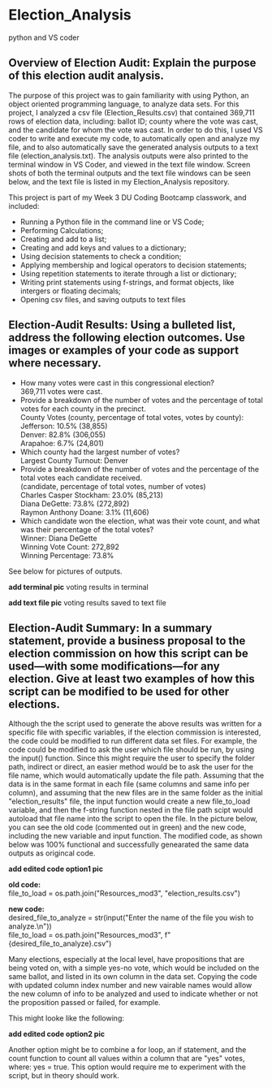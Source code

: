 # Election_Analysis
python and VS coder

## Overview of Election Audit: Explain the purpose of this election audit analysis.
The purpose of this project was to gain familiarity with using Python, an object oriented programming language, to analyze data sets.  For this project, I analyzed a csv file (Election_Results.csv) that contained 369,711 rows of election data, including: ballot ID; county where the vote was cast, and the candidate for whom the vote was cast.  In order to do this, I used VS coder to write and execute my code, to automatically open and analyze my file, and to also automatically save the generated analysis outputs to a text file (election_analysis.txt).  The analysis outputs were also printed to the terminal window in VS Coder, and viewed in the text file window.  Screen shots of both the terminal outputs and the text file windows can be seen below, and the text file is listed in my Election_Analysis repository.

This project is part of my Week 3 DU Coding Bootcamp classwork, and included:
* Running a Python file in the command line or VS Code;
* Performing Calculations;
* Creating and add to a list;
* Creating and add keys and values to a dictionary;
* Using decision statements to check a condition;
* Applying membership and logical operators to decision statements;
* Using repetition statements to iterate through a list or dictionary;
* Writing print statements using f-strings, and format objects, like intergers or floating decimals;
* Opening csv files, and saving outputs to text files

## Election-Audit Results: Using a bulleted list, address the following election outcomes. Use images or examples of your code as support where necessary.
* How many votes were cast in this congressional election?<br />
    369,711 votes were cast.
* Provide a breakdown of the number of votes and the percentage of total votes for each county in the precinct.<br />
     County Votes (county, percentage of total votes, votes by county):<br />
    Jefferson: 10.5% (38,855)<br />
    Denver: 82.8% (306,055)<br />
    Arapahoe: 6.7% (24,801)<br />
* Which county had the largest number of votes?<br />
    Largest County Turnout: Denver
* Provide a breakdown of the number of votes and the percentage of the total votes each candidate received.<br />
    (candidate, percentage of total votes, number of votes)<br />
    Charles Casper Stockham: 23.0% (85,213)<br />
    Diana DeGette: 73.8% (272,892)<br />
    Raymon Anthony Doane: 3.1% (11,606)<br />
* Which candidate won the election, what was their vote count, and what was their percentage of the total votes?<br />
    Winner: Diana DeGette<br />
    Winning Vote Count: 272,892<br />
    Winning Percentage: 73.8%<br />
    
See below for pictures of outputs.

**add terminal pic**
voting results in terminal

**add text file pic**
voting results saved to text file

## Election-Audit Summary: In a summary statement, provide a business proposal to the election commission on how this script can be used—with some modifications—for any election. Give at least two examples of how this script can be modified to be used for other elections.

Although the the script used to generate the above results was written for a specific file with specific variables, if the election commission is interested, the code could be modified to run different data set files.  For example, the code could be modified to ask the user which file should be run, by using the input() function.  Since this might require the user to specify the folder path, indirect or direct, an easier method would be to ask the user for the file name, which would automatically update the file path.  Assuming that the data is in the same format in each file (same columns and same info per column), and assuming that the new files are in the same folder as the initial "election_results" file, the input function would create a new file_to_load variable, and then the f-string function nested in the file path scipt would autoload that file name into the script to open the file.  In the picture below, you can see the old code (commented out in green) and the new code, including the new variable and input function.  The modified code, as shown below was 100% functional and successfully genearated the same data outputs as origincal code. 

**add edited code option1 pic**

**old code:**<br /> 
file_to_load = os.path.join("Resources_mod3", "election_results.csv")

**new code:**<br />
desired_file_to_analyze = str(input("Enter the name of the file you wish to analyze.\n"))<br />
file_to_load = os.path.join("Resources_mod3", f"{desired_file_to_analyze}.csv")


Many elections, especially at the local level, have propositions that are being voted on, with a simple yes-no vote, which would be included on the same ballot, and listed in its own column in the data set.  Copying the code with updated column index number and new vairable names would allow the new column of info to be analyzed and used to indicate whether or not the proposition passed or failed, for example.  

This might looke like the following:

**add edited code option2 pic**

Another option might be to combine a for loop, an if statement, and the count function to count all values within a column that are "yes" votes, where: yes = true.  This option would require me to experiment with the script, but in theory should work.




